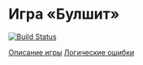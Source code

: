 # Игра «Булшит»
[![Build Status](https://travis-ci.org/Nitive/bullshit-game.svg?branch=master)](https://travis-ci.org/Nitive/bullshit-game)

[Описание игры](http://telegra.ph/bullshit-the-game-02-08)
[Логические ошибки](https://nitive.github.io/bullshit-game/)
